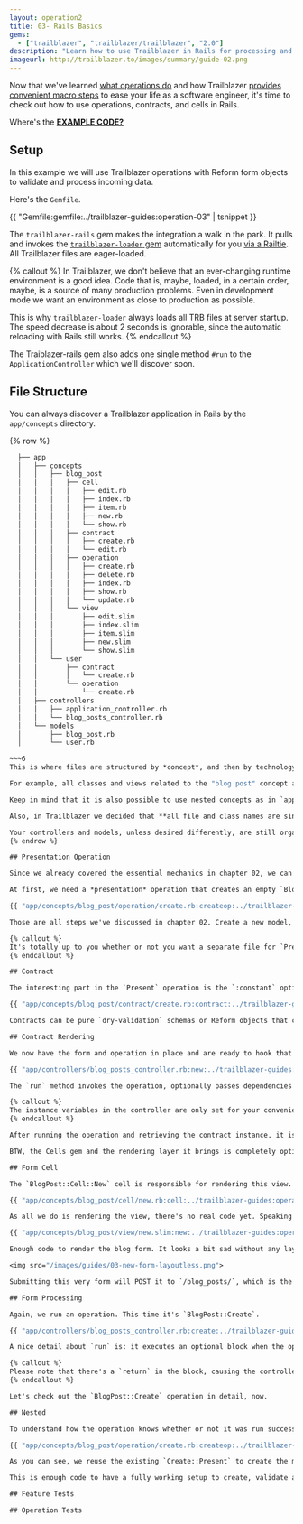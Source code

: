 ```yaml
---
layout: operation2
title: 03- Rails Basics
gems:
  - ["trailblazer", "trailblazer/trailblazer", "2.0"]
description: "Learn how to use Trailblazer in Rails for processing and rendering actions."
imageurl: http://trailblazer.to/images/summary/guide-02.png
---
```


Now that we've learned [what operations do](01-operation-basics.html) and how Trailblazer [provides convenient macro steps](02-trailblazer-basics.html) to ease your life as a software engineer, it's time to check out how to use operations, contracts, and cells in Rails.

<i class="fa fa-download" aria-hidden="true"></i> Where's the [**EXAMPLE CODE?**](https://github.com/trailblazer/guides/tree/operation-03)

## Setup

In this example we will use Trailblazer operations with Reform form objects to validate and process incoming data.

Here's the `Gemfile`.

{{ "Gemfile:gemfile:../trailblazer-guides:operation-03" | tsnippet }}

The `trailblazer-rails` gem makes the integration a walk in the park. It pulls and invokes the [`trailblazer-loader` gem](/gems/trailblazer/loader.html) automatically for you [via a Railtie](https://github.com/trailblazer/trailblazer-rails/blob/master/lib/trailblazer/rails/railtie.rb). All Trailblazer files are eager-loaded.

{% callout %}
In Trailblazer, we don't believe that an ever-changing runtime environment is a good idea. Code that is, maybe, loaded, in a certain order, maybe, is a source of many production problems. Even in development mode we want an environment as close to production as possible.

This is why `trailblazer-loader` always loads all TRB files at server startup. The speed decrease is about 2 seconds is ignorable, since the automatic reloading with Rails still works.
{% endcallout %}

The Traiblazer-rails gem also adds one single method `#run` to the `ApplicationController` which we'll discover soon.

## File Structure

You can always discover a Trailblazer application in Rails by the `app/concepts` directory.

{% row %}
  ~~~6
    ├── app
    │   ├── concepts
    │   │   ├── blog_post
    │   │   │   ├── cell
    │   │   │   │   ├── edit.rb
    │   │   │   │   ├── index.rb
    │   │   │   │   ├── item.rb
    │   │   │   │   ├── new.rb
    │   │   │   │   └── show.rb
    │   │   │   ├── contract
    │   │   │   │   ├── create.rb
    │   │   │   │   └── edit.rb
    │   │   │   ├── operation
    │   │   │   │   ├── create.rb
    │   │   │   │   ├── delete.rb
    │   │   │   │   ├── index.rb
    │   │   │   │   ├── show.rb
    │   │   │   │   └── update.rb
    │   │   │   └── view
    │   │   │       ├── edit.slim
    │   │   │       ├── index.slim
    │   │   │       ├── item.slim
    │   │   │       ├── new.slim
    │   │   │       └── show.slim
    │   │   └── user
    │   │       ├── contract
    │   │       │   └── create.rb
    │   │       └── operation
    │   │           └── create.rb
    │   ├── controllers
    │   │   ├── application_controller.rb
    │   │   └── blog_posts_controller.rb
    │   └── models
    │       ├── blog_post.rb
    │       └── user.rb

  ~~~6
This is where files are structured by *concept*, and then by technology. What is very different to Rails has proven to be highly intuitive and emphasizes the modularity TRB brings.

For example, all classes and views related to the "blog post" concept are located in `app/concepts/blog_post`. The different abstractions are represented with their own directories, such as `blog_post/operation` or `blog_post/contract`.

Keep in mind that it is also possible to use nested concepts as in `app/concepts/admin/ui/post`.

Also, in Trailblazer we decided that **all file and class names are singular** which means you don't have to think about whether or not something should be plural (it is still possible to use plural names, e.g. `app/concepts/invoices/..`).

Your controllers and models, unless desired differently, are still organized the Rails Way, allowing TRB to be used in existing projects for refactoring.
{% endrow %}

## Presentation Operation

Since we already covered the essential mechanics in chapter 02, we can jump directly into the first problem: how do we render a form to create a blog post?

At first, we need a *presentation* operation that creates an empty `BlogPost` for us and sets up a Reform object which can then be rendered in a view. This operation per convention is named `BlogPost::Create::Present` and sits in `app/concepts/blog_post/operation/create.rb`.

{{ "app/concepts/blog_post/operation/create.rb:createop:../trailblazer-guides:operation-03" | tsnippet : "present" }}

Those are all steps we've discussed in chapter 02. Create a new model, and use `Contract::Build` to instantiate a Reform form that decorates the model.

{% callout %}
It's totally up to you whether or not you want a separate file for `Present` operations, or if you want to name them `New` and `Edit`. The convention shown here is in use in hundreds of applications and has evolved as a best-practice over the last years.
{% endcallout %}

## Contract

The interesting part in the `Present` operation is the `:constant` option: it references the `BlogPost::Contract::Create` class, which itself lives in `app/concepts/blog_post/contract/create.rb`.

{{ "app/concepts/blog_post/contract/create.rb:contract:../trailblazer-guides:operation-03" | tsnippet : "present" }}

Contracts can be pure `dry-validation` schemas or Reform objects that can in turn use `dry-validation` or `ActiveModel::Validations` as their validation engine. Using a Reform object, whatsoever, will allow rendering that form in a view.

## Contract Rendering

We now have the form and operation in place and are ready to hook that into the `BlogPostsController`'s `new` action.

{{ "app/controllers/blog_posts_controller.rb:new:../trailblazer-guides:operation-03" | tsnippet }}

The `run` method invokes the operation, optionally passes dependencies such as the `current_user` into the operation's `call`, and then sets some default variables such as `@model` and `@form` for you.

{% callout %}
The instance variables in the controller are only set for your convenience and could be retrieved via the result object, too. [→ API ](/gems/trailblazer/2.0/rails.html#run)
{% endcallout %}

After running the operation and retrieving the contract instance, it is now time to render a view with a form, that we can actually fill out and publish our blog post. This happens via `render` and by invoking a cell. The cell's job is rendering the form, so we need to pass the `@form` object to it.

BTW, the Cells gem and the rendering layer it brings is completely optional. If you want, you can keep using ActionView rendering along with operations.

## Form Cell

The `BlogPost::Cell::New` cell is responsible for rendering this view. We will discuss its internals later, but for a quick preview, here's the cell class.

{{ "app/concepts/blog_post/cell/new.rb:cell:../trailblazer-guides:operation-03" | tsnippet }}

As all we do is rendering the view, there's no real code yet. Speaking of views, here is the cell's view in `app/concepts/blog_post/view/new.slim`.

{{ "app/concepts/blog_post/view/new.slim:new:../trailblazer-guides:operation-03" | tsnippet }}

Enough code to render the blog form. It looks a bit sad without any layout, but we'll come to that shortly.

<img src="/images/guides/03-new-form-layoutless.png">

Submitting this very form will POST it to `/blog_posts/`, which is the next controller action we have to implement.

## Form Processing

Again, we run an operation. This time it's `BlogPost::Create`.

{{ "app/controllers/blog_posts_controller.rb:create:../trailblazer-guides:operation-03" | tsnippet }}

A nice detail about `run` is: it executes an optional block when the operation was run successfully. This means we can redirect to the index page in case of a successful blog post create. Otherwise, we re-render the form cell.

{% callout %}
Please note that there's a `return` in the block, causing the controller's execution to stop. If you forget this, the rest of the `create` method will be executed, too.
{% endcallout %}

Let's check out the `BlogPost::Create` operation in detail, now.

## Nested

To understand how the operation knows whether or not it was run successful, we should have a look at the code in `app/concepts/blog_post/operation/create.rb`.

{{ "app/concepts/blog_post/operation/create.rb:createop:../trailblazer-guides:operation-03" | tsnippet }}

As you can see, we reuse the existing `Create::Present` to create the model and contract for it, and then run validation and persisting steps after it. This all happens [by leveraging `Nested`](http://localhost:4000/gems/operation/2.0/api.html#nested). It runs the `Create::Present` operation and copies the key/value pairs from its result object into the composing operation's result object.

This is enough code to have a fully working setup to create, validate and persist blog posts along with post-processing logic such as sending out notifications, which would usually happen in an ActiveRecord callback.

## Feature Tests

## Operation Tests
